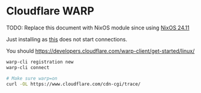 # Cloudflare WARP

TODO: Replace this document with NixOS module since using [NixOS 24.11](https://github.com/NixOS/nixpkgs/pull/321142)

Just installing as [this](https://github.com/NixOS/nixpkgs/issues/213177#issuecomment-1905556283) does not start connections.

You should <https://developers.cloudflare.com/warp-client/get-started/linux/>

```bash
warp-cli registration new
warp-cli connect

# Make sure warp=on 
curl -OL https://www.cloudflare.com/cdn-cgi/trace/
```
